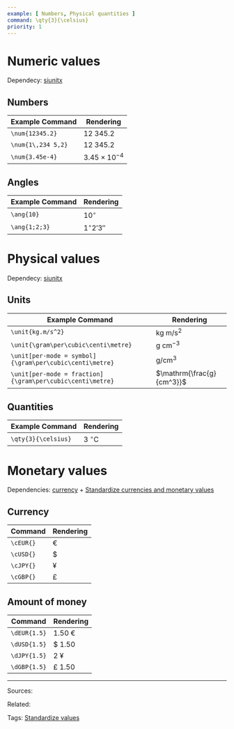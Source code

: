 ```yaml
---
example: [ Numbers, Physical quantities ]
command: \qty{3}{\celsius}
priority: 1
---
```


# Numeric values

Dependecy: [siunitx](https://texdoc.org/serve/siunitx/0)

## Numbers

| Example Command    | Rendering             |
| ------------------ | --------------------- |
| `\num{12345.2}`    | $12\ 345.2$           |
| `\num{1\,234 5,2}` | $12\ 345.2$           |
| `\num{3.45e-4}`    | $3.45 \times 10^{-4}$ |

## Angles

| Example Command | Rendering      |
| --------------- | -------------- |
| `\ang{10}`      | $10^\circ$     | 
| `\ang{1;2;3}`   | $1^\circ2'3''$ |

# Physical values

Dependecy: [siunitx](https://texdoc.org/serve/siunitx/0)

## Units

| Example Command                                           | Rendering                 |
| --------------------------------------------------------- | ------------------------- |
| `\unit{kg.m/s^2}`                                         | $\mathrm{kg\ m/s^2}$      |
| `\unit{\gram\per\cubic\centi\metre}`                      | $\mathrm{g\ cm^{-3}}$     |
| `\unit[per-mode = symbol]{\gram\per\cubic\centi\metre}`   | $\mathrm{g/cm^3}$         |
| `\unit[per-mode = fraction]{\gram\per\cubic\centi\metre}` | $\mathrm{\frac{g}{cm^3}}$ |

## Quantities

| Example Command     | Rendering              |
| ------------------- | ---------------------- |
| `\qty{3}{\celsius}` | $3\ \mathrm{^\circ C}$ |

# Monetary values

Dependencies: [currency](https://texdoc.org/serve/currency/0) + [Standardize currencies and monetary values](Standardize%20currencies%20and%20monetary%20values.md)

## Currency

| Command   | Rendering |
| --------- | --------- |
| `\cEUR{}` | €         |
| `\cUSD{}` | $         |
| `\cJPY{}` | ¥         |
| `\cGBP{}` | £         |

## Amount of money

| Command      | Rendering |
| ------------ | --------- |
| `\dEUR{1.5}` | 1.50 €    |
| `\dUSD{1.5}` | $ 1.50    |
| `\dJPY{1.5}` | 2 ¥       |
| `\dGBP{1.5}` | £ 1.50    |


---


Sources:

Related:

Tags:
[Standardize values](../Standardize%20values.md)
